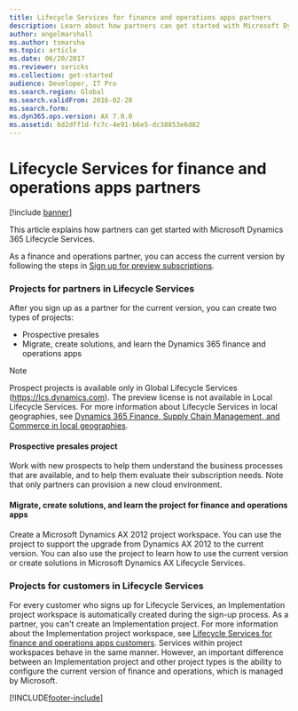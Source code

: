 ```yaml
---
title: Lifecycle Services for finance and operations apps partners
description: Learn about how partners can get started with Microsoft Dynamics Lifecycle Services, including an outline on projects for customers in Lifecycle Services.
author: angelmarshall
ms.author: tsmarsha
ms.topic: article
ms.date: 06/20/2017
ms.reviewer: sericks
ms.collection: get-started
audience: Developer, IT Pro
ms.search.region: Global
ms.search.validFrom: 2016-02-28
ms.search.form:
ms.dyn365.ops.version: AX 7.0.0
ms.assetid: 6d2dff1d-fc7c-4e91-b6e5-dc38853e6d82
---
```


# Lifecycle Services for finance and operations apps partners

[!include [banner](../includes/banner.md)]

This article explains how partners can get started with Microsoft Dynamics 365 Lifecycle Services. 

As a finance and operations partner, you can access the current version  by following the steps in [Sign up for preview subscriptions](../dev-tools/sign-up-preview-subscription.md).

### Projects for partners in Lifecycle Services

After you sign up as a partner for the current version, you can create two types of projects:

-   Prospective presales
-   Migrate, create solutions, and learn the Dynamics 365 finance and operations apps

> [!NOTE]
> Prospect projects is available only in Global Lifecycle Services (https://lcs.dynamics.com). The preview license is not available in Local Lifecycle Services. For more information about Lifecycle Services in local geographies, see [Dynamics 365 Finance, Supply Chain Management, and Commerce in local geographies](../deployment/deployment-options-geo.md).

#### Prospective presales project

Work with new prospects to help them understand the business processes that are available, and to help them evaluate their subscription needs. Note that only partners can provision a new cloud environment. 


#### Migrate, create solutions, and learn the project for finance and operations apps 

Create a Microsoft Dynamics AX 2012 project workspace. You can use the project to support the upgrade from Dynamics AX 2012 to the current version. You can also use the project to learn how to use the current version or create solutions in Microsoft Dynamics AX Lifecycle Services.

### Projects for customers in Lifecycle Services

For every customer who signs up for Lifecycle Services, an Implementation project workspace is automatically created during the sign-up process. As a partner, you can't create an Implementation project. For more information about the Implementation project workspace, see [Lifecycle Services for finance and operations apps customers](lcs-works-lcs.md). Services within project workspaces behave in the same manner. However, an important difference between an Implementation project and other project types is the ability to configure the current version of finance and operations, which is managed by Microsoft.



[!INCLUDE[footer-include](../../../includes/footer-banner.md)]

